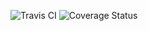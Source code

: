 ![Travis CI](https://travis-ci.com/chengjzhao/FinancialModelingPrepAPI.svg?branch=master)
![Coverage Status](https://coveralls.io/repos/github/chengjzhao/FinancialModelingPrepAPI/badge.svg?branch=master)
